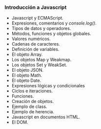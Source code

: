 ### Introducción a Javascript

* Javascript y ECMAScript.
* Expresiones, comentarios y *console.log()*.
* Tipos de datos y operadores.
* Métodos, funciones y objetos globales.
* Valores numéricos.
* Cadenas de caracteres.
* Definición de variables.
* El objeto Array.
* Los objetos Map y Weakmap.
* Los objetos Set y WeakSet.
* El objeto JSON.
* El objeto Math.
* El objeto Date.
* Expresiones lógicas y condicionales
* Ciclos e iteraciones.
* Funciones.
* Creación de objetos.
* Ejemplo de class.
* Ejemplo de herencia.
* Javascript en documentos HTML.
* El DOM.